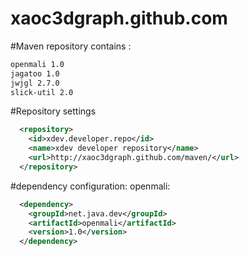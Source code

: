 xaoc3dgraph.github.com
======================

#Maven repository contains :
```xml
openmali 1.0
jagatoo 1.0
jwjgl 2.7.0
slick-util 2.0 
```
#Repository settings
```xml
  <repository>
    <id>xdev.developer.repo</id>
    <name>xdev developer repository</name>
    <url>http://xaoc3dgraph.github.com/maven/</url>
  </repository>
```
#dependency configuration:
openmali:
```xml
  <dependency>
    <groupId>net.java.dev</groupId>
    <artifactId>openmali</artifactId>
    <version>1.0</version>
  </dependency>
```
